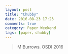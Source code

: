 ```yaml
---
layout: post
title: "Chubby"
date: 2016-08-23 17:23
comments: true
category: Paper Weekend
tags: [paper，chubby]
---
```


> M Burrows. OSDI 2016

